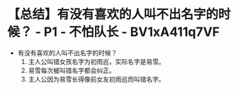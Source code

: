 # 【总结】有没有喜欢的人叫不出名字的时候？ - P1 - 不怕队长 - BV1xA411q7VF

-   有没有喜欢的人叫不出名字的时候？
    1.  主人公叫错女孩名字为初雨巡，实际名字是易雪。
    2.  易雪每次被叫错名字都会纠正。
    3.  主人公因为易雪长得像前女友初雨巡而叫错名字。